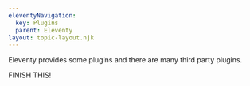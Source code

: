 ```yaml
---
eleventyNavigation:
  key: Plugins
  parent: Eleventy
layout: topic-layout.njk
---
```


Eleventy provides some plugins and there are many third party plugins.

FINISH THIS!
